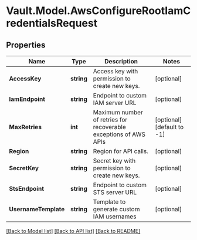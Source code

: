 # Vault.Model.AwsConfigureRootIamCredentialsRequest

## Properties

Name | Type | Description | Notes
------------ | ------------- | ------------- | -------------
**AccessKey** | **string** | Access key with permission to create new keys. | [optional] 
**IamEndpoint** | **string** | Endpoint to custom IAM server URL | [optional] 
**MaxRetries** | **int** | Maximum number of retries for recoverable exceptions of AWS APIs | [optional] [default to -1]
**Region** | **string** | Region for API calls. | [optional] 
**SecretKey** | **string** | Secret key with permission to create new keys. | [optional] 
**StsEndpoint** | **string** | Endpoint to custom STS server URL | [optional] 
**UsernameTemplate** | **string** | Template to generate custom IAM usernames | [optional] 

[[Back to Model list]](../README.md#documentation-for-models) [[Back to API list]](../README.md#documentation-for-api-endpoints) [[Back to README]](../README.md)

